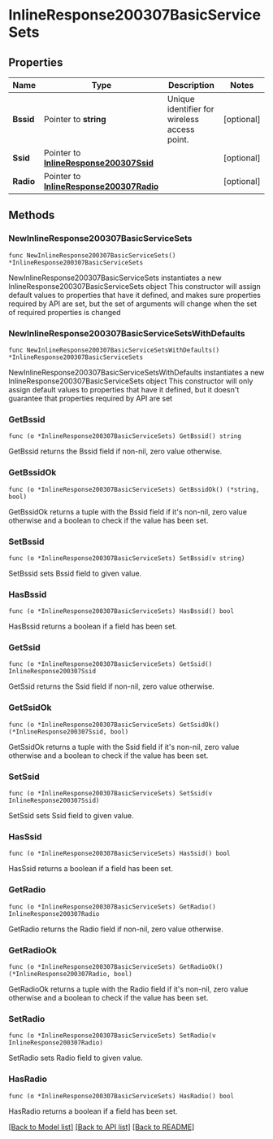 # InlineResponse200307BasicServiceSets

## Properties

Name | Type | Description | Notes
------------ | ------------- | ------------- | -------------
**Bssid** | Pointer to **string** | Unique identifier for wireless access point. | [optional] 
**Ssid** | Pointer to [**InlineResponse200307Ssid**](InlineResponse200307Ssid.md) |  | [optional] 
**Radio** | Pointer to [**InlineResponse200307Radio**](InlineResponse200307Radio.md) |  | [optional] 

## Methods

### NewInlineResponse200307BasicServiceSets

`func NewInlineResponse200307BasicServiceSets() *InlineResponse200307BasicServiceSets`

NewInlineResponse200307BasicServiceSets instantiates a new InlineResponse200307BasicServiceSets object
This constructor will assign default values to properties that have it defined,
and makes sure properties required by API are set, but the set of arguments
will change when the set of required properties is changed

### NewInlineResponse200307BasicServiceSetsWithDefaults

`func NewInlineResponse200307BasicServiceSetsWithDefaults() *InlineResponse200307BasicServiceSets`

NewInlineResponse200307BasicServiceSetsWithDefaults instantiates a new InlineResponse200307BasicServiceSets object
This constructor will only assign default values to properties that have it defined,
but it doesn't guarantee that properties required by API are set

### GetBssid

`func (o *InlineResponse200307BasicServiceSets) GetBssid() string`

GetBssid returns the Bssid field if non-nil, zero value otherwise.

### GetBssidOk

`func (o *InlineResponse200307BasicServiceSets) GetBssidOk() (*string, bool)`

GetBssidOk returns a tuple with the Bssid field if it's non-nil, zero value otherwise
and a boolean to check if the value has been set.

### SetBssid

`func (o *InlineResponse200307BasicServiceSets) SetBssid(v string)`

SetBssid sets Bssid field to given value.

### HasBssid

`func (o *InlineResponse200307BasicServiceSets) HasBssid() bool`

HasBssid returns a boolean if a field has been set.

### GetSsid

`func (o *InlineResponse200307BasicServiceSets) GetSsid() InlineResponse200307Ssid`

GetSsid returns the Ssid field if non-nil, zero value otherwise.

### GetSsidOk

`func (o *InlineResponse200307BasicServiceSets) GetSsidOk() (*InlineResponse200307Ssid, bool)`

GetSsidOk returns a tuple with the Ssid field if it's non-nil, zero value otherwise
and a boolean to check if the value has been set.

### SetSsid

`func (o *InlineResponse200307BasicServiceSets) SetSsid(v InlineResponse200307Ssid)`

SetSsid sets Ssid field to given value.

### HasSsid

`func (o *InlineResponse200307BasicServiceSets) HasSsid() bool`

HasSsid returns a boolean if a field has been set.

### GetRadio

`func (o *InlineResponse200307BasicServiceSets) GetRadio() InlineResponse200307Radio`

GetRadio returns the Radio field if non-nil, zero value otherwise.

### GetRadioOk

`func (o *InlineResponse200307BasicServiceSets) GetRadioOk() (*InlineResponse200307Radio, bool)`

GetRadioOk returns a tuple with the Radio field if it's non-nil, zero value otherwise
and a boolean to check if the value has been set.

### SetRadio

`func (o *InlineResponse200307BasicServiceSets) SetRadio(v InlineResponse200307Radio)`

SetRadio sets Radio field to given value.

### HasRadio

`func (o *InlineResponse200307BasicServiceSets) HasRadio() bool`

HasRadio returns a boolean if a field has been set.


[[Back to Model list]](../README.md#documentation-for-models) [[Back to API list]](../README.md#documentation-for-api-endpoints) [[Back to README]](../README.md)


